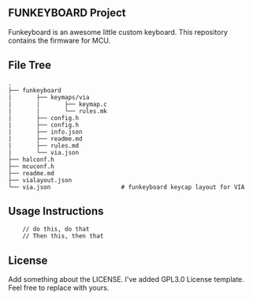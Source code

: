 ## FUNKEYBOARD Project
Funkeyboard is an awesome little custom keyboard. This repository contains the firmware for MCU.

## File Tree
```
.
├── funkeyboard                 
|       ├── keymaps/via
|       |       ├── keymap.c                    
|       |       └── rules.mk                    
|       ├── config.h   
|       ├── config.h  
|       ├── info.json   
|       ├── readme.md   
|       ├── rules.md  
|       └── via.json            
├── halconf.h                         
├── mcuconf.h                         
├── readme.md                           
├── vialayout.json              
└── via.json                    # funkeyboard keycap layout for VIA
```
## Usage Instructions

```
    // do this, do that
    // Then this, then that

```
## License

Add something about the LICENSE. I've added GPL3.0 License template. Feel free to replace with yours.
